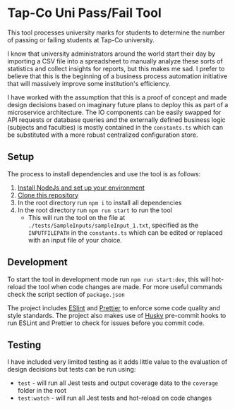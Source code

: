 # Tap-Co Uni Pass/Fail Tool
 
This tool processes university marks for students to determine the number of passing or failing students at Tap-Co university.

I know that university administrators around the world start their day by importing a CSV file into a spreadsheet to manually analyze these sorts of statistics and collect insights for reports, but this makes me sad. I prefer to believe that this is the beginning of a business process automation initiative that will massively improve some institution's efficiency.

I have worked with the assumption that this is a proof of concept and made design decisions based on imaginary future plans to deploy this as part of a microservice architecture. The IO components can be easily swapped for API requests or database queries and the externally defined business logic (subjects and faculties) is mostly contained in the `constants.ts` which can be substituted with a more robust centralized configuration store. 

## Setup
The process to install dependencies and use the tool is as follows: 
1. [Install NodeJs and set up your environment](https://developer.mozilla.org/en-US/docs/Learn/Server-side/Express_Nodejs/development_environment)
2. [Clone this repository](https://docs.github.com/en/repositories/creating-and-managing-repositories/cloning-a-repository)
3. In the root directory run `npm i` to install all dependencies
4. In the root directory run `npm run start` to run the tool
    * This will run the tool on the file at `./tests/SampleInputs/sampleInput_1.txt`, specified as the `INPUTFILEPATH` in the `constants.ts` which can be edited or replaced with an input file of your choice.

## Development
To start the tool in development mode run `npm run start:dev`, this will hot-reload the tool when code changes are made.
For more useful commands check the script section of `package.json`

The project includes [ESlint](https://eslint.org/docs/latest/use/getting-started) and [Prettier](https://prettier.io/docs/en/) to enforce some code quality and style standards. The project also makes use of [Husky](https://typicode.github.io/husky/) pre-commit hooks to run ESLint and Prettier to check for issues before you commit code.

## Testing
I have included very limited testing as it adds little value to the evaluation of design decisions but tests can be run using: 
* `test` - will run all Jest tests and output coverage data to the `coverage` folder in the root
* `test:watch` - will run all Jest tests and hot-reload on code changes